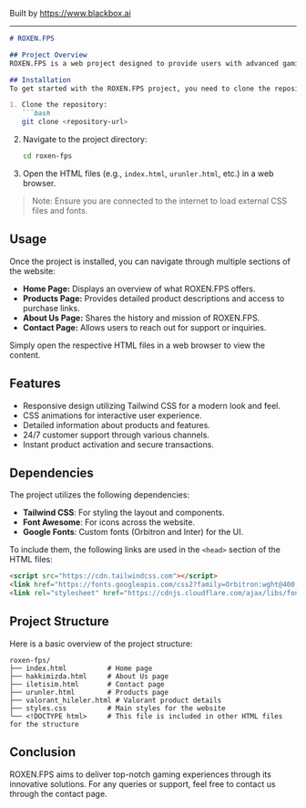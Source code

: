 
Built by https://www.blackbox.ai

---

```markdown
# ROXEN.FPS

## Project Overview
ROXEN.FPS is a web project designed to provide users with advanced gaming cheat solutions for various games, with a primary focus on **Valorant**. The website showcases the products, features, and the dedicated support team to ensure users have the best gaming experience possible. The design incorporates modern CSS animations and effects to enhance user interaction.

## Installation
To get started with the ROXEN.FPS project, you need to clone the repository to your local machine and open the HTML files in a web browser. 

1. Clone the repository:
   ```bash
   git clone <repository-url>
   ```
2. Navigate to the project directory:
   ```bash
   cd roxen-fps
   ```

3. Open the HTML files (e.g., `index.html`, `urunler.html`, etc.) in a web browser.

> Note: Ensure you are connected to the internet to load external CSS files and fonts.

## Usage
Once the project is installed, you can navigate through multiple sections of the website:

- **Home Page:** Displays an overview of what ROXEN.FPS offers.
- **Products Page:** Provides detailed product descriptions and access to purchase links.
- **About Us Page:** Shares the history and mission of ROXEN.FPS.
- **Contact Page:** Allows users to reach out for support or inquiries.

Simply open the respective HTML files in a web browser to view the content.

## Features
- Responsive design utilizing Tailwind CSS for a modern look and feel.
- CSS animations for interactive user experience.
- Detailed information about products and features.
- 24/7 customer support through various channels.
- Instant product activation and secure transactions.

## Dependencies
The project utilizes the following dependencies:
- **Tailwind CSS**: For styling the layout and components.
- **Font Awesome**: For icons across the website.
- **Google Fonts**: Custom fonts (Orbitron and Inter) for the UI.

To include them, the following links are used in the `<head>` section of the HTML files:
```html
<script src="https://cdn.tailwindcss.com"></script>
<link href="https://fonts.googleapis.com/css2?family=Orbitron:wght@400;500;600;700&family=Inter:wght@300;400;500;600&display=swap" rel="stylesheet">
<link rel="stylesheet" href="https://cdnjs.cloudflare.com/ajax/libs/font-awesome/6.0.0-beta3/css/all.min.css">
```

## Project Structure
Here is a basic overview of the project structure:

```
roxen-fps/
├── index.html          # Home page
├── hakkimizda.html     # About Us page
├── iletisim.html       # Contact page
├── urunler.html        # Products page
├── valorant_hileler.html # Valorant product details
├── styles.css          # Main styles for the website
└── <!DOCTYPE html>     # This file is included in other HTML files for the structure
```

## Conclusion
ROXEN.FPS aims to deliver top-notch gaming experiences through its innovative solutions. For any queries or support, feel free to contact us through the contact page.
```